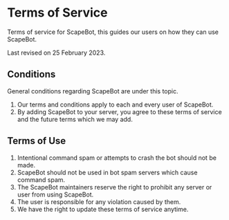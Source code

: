 Terms of Service
================

Terms of service for ScapeBot, this guides our users on how they can use ScapeBot.

Last revised on 25 February 2023.

Conditions
----------
General conditions regarding ScapeBot are under this topic.

1. Our terms and conditions apply to each and every user of ScapeBot.
2. By adding ScapeBot to your server, you agree to these terms of service and the future terms which we may add.

Terms of Use
------------
1. Intentional command spam or attempts to crash the bot should not be made.
2. ScapeBot should not be used in bot spam servers which cause command spam.
3. The ScapeBot maintainers reserve the right to prohibit any server or user from using ScapeBot.
4. The user is responsible for any violation caused by them.
5. We have the right to update these terms of service anytime.
